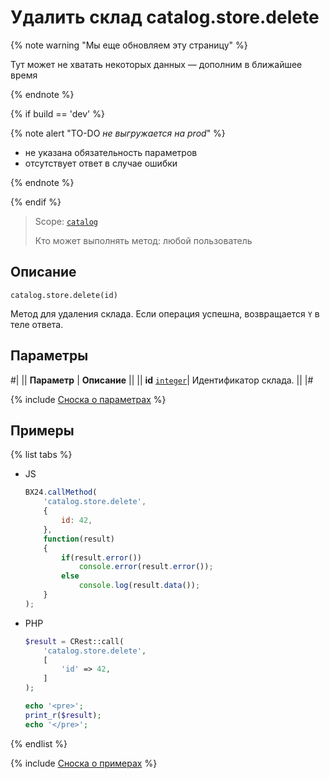 # Удалить склад catalog.store.delete

{% note warning "Мы еще обновляем эту страницу" %}

Тут может не хватать некоторых данных — дополним в ближайшее время

{% endnote %}

{% if build == 'dev' %}

{% note alert "TO-DO _не выгружается на prod_" %}

- не указана обязательность параметров
- отсутствует ответ в случае ошибки
  
{% endnote %}

{% endif %}

> Scope: [`catalog`](../../scopes/permissions.md)
>
> Кто может выполнять метод: любой пользователь

## Описание

```http
catalog.store.delete(id)
```

Метод для удаления склада.
Если операция успешна, возвращается `Y` в теле ответа.

## Параметры

#|
|| **Параметр** | **Описание** ||
|| **id** 
[`integer`](../../data-types.md)| Идентификатор склада. ||
|#

{% include [Сноска о параметрах](../../../_includes/required.md) %}

## Примеры

{% list tabs %}

- JS
  
    ```js
    BX24.callMethod(
        'catalog.store.delete',
        {
            id: 42,
        },
        function(result)
        {
            if(result.error())
                console.error(result.error());
            else
                console.log(result.data());
        }
    );
    ```

- PHP
  
    ```php
    $result = CRest::call(
        'catalog.store.delete',
        [
            'id' => 42,
        ]
    );

    echo '<pre>';
    print_r($result);
    echo '</pre>';
    ```

{% endlist %}

{% include [Сноска о примерах](../../../_includes/examples.md) %}
